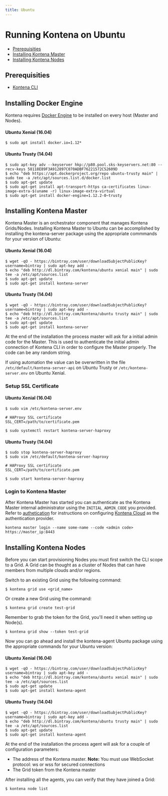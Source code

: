 ```yaml
---
title: Ubuntu
---
```


# Running Kontena on Ubuntu

- [Prerequisities](ubuntu#prerequisities)
- [Installing Kontena Master](ubuntu#installing-kontena-master)
- [Installing Kontena Nodes](ubuntu#installing-kontena-nodes)

## Prerequisities

- [Kontena CLI](cli)

## Installing Docker Engine

Kontena requires [Docker Engine](https://docs.docker.com/engine/) to be installed on every host (Master and Nodes).

#### Ubuntu Xenial (16.04)

```
$ sudo apt install docker.io=1.12*
```

#### Ubuntu Trusty (14.04)

```
$ sudo apt-key adv --keyserver hkp://p80.pool.sks-keyservers.net:80 --recv-keys 58118E89F3A912897C070ADBF76221572C52609D
$ echo "deb https://apt.dockerproject.org/repo ubuntu-trusty main" | sudo tee -a /etc/apt/sources.list.d/docker.list
$ sudo apt-get update
$ sudo apt-get install apt-transport-https ca-certificates linux-image-extra-$(uname -r) linux-image-extra-virtual
$ sudo apt-get install docker-engine=1.12.2-0~trusty
```

## Installing Kontena Master

Kontena Master is an orchestrator component that manages Kontena Grids/Nodes. Installing Kontena Master to Ubuntu can be accomplished by installing the kontena-server package using the appropriate commmands for your version of Ubuntu:


#### Ubuntu Xenial (16.04)

```
$ wget -qO - https://bintray.com/user/downloadSubjectPublicKey?username=bintray | sudo apt-key add -
$ echo "deb http://dl.bintray.com/kontena/ubuntu xenial main" | sudo tee -a /etc/apt/sources.list
$ sudo apt-get update
$ sudo apt-get install kontena-server
```

#### Ubuntu Trusty (14.04)

```
$ wget -qO - https://bintray.com/user/downloadSubjectPublicKey?username=bintray | sudo apt-key add -
$ echo "deb http://dl.bintray.com/kontena/ubuntu trusty main" | sudo tee -a /etc/apt/sources.list
$ sudo apt-get update
$ sudo apt-get install kontena-server
```

At the end of the installation the process master will ask for a initial admin code for the Master. This is used to authenticate the initial admin connection of Kontena CLI in order to configure the Master properly. The code can be any random string.

If using automation the value can be overwritten in the file `/etc/default/kontena-server-api` on Ubuntu Trusty or `/etc/kontena-server.env` on Ubuntu Xenial.

### Setup SSL Certificate


#### Ubuntu Xenial (16.04)

```
$ sudo vim /etc/kontena-server.env

# HAProxy SSL certificate
SSL_CERT=/path/to/certificate.pem

$ sudo systemctl restart kontena-server-haproxy
```

#### Ubuntu Trusty (14.04)

```
$ sudo stop kontena-server-haproxy
$ sudo vim /etc/default/kontena-server-haproxy

# HAProxy SSL certificate
SSL_CERT=/path/to/certificate.pem

$ sudo start kontena-server-haproxy
```


### Login to Kontena Master


After Kontena Master has started you can authenticate as the Kontena Master internal administrator using the `INITIAL_ADMIN_CODE` you provided. Refer to [authetication](../../using-kontena/authentication.md) for instructions on configuring [Kontena Cloud](https://cloud.kontena.io) as the authentication provider.

```
kontena master login --name some-name --code <admin code> https://master_ip:8443
```

## Installing Kontena Nodes

Before you can start provisioning Nodes you must first switch the CLI scope to a Grid. A Grid can be thought as a cluster of Nodes that can have members from multiple clouds and/or regions.

Switch to an existing Grid using the following command:

```
$ kontena grid use <grid_name>
```

Or create a new Grid using the command:

```
$ kontena grid create test-grid
```

Remember to grab the token for the Grid, you'll need it when setting up Node(s).

```
$ kontena grid show --token test-grid
```

Now you can go ahead and install the kontena-agent Ubuntu package using the appropriate commands for your Ubuntu version:

#### Ubuntu Xenial (16.04)

```
$ wget -qO - https://bintray.com/user/downloadSubjectPublicKey?username=bintray | sudo apt-key add -
$ echo "deb http://dl.bintray.com/kontena/ubuntu xenial main" | sudo tee -a /etc/apt/sources.list
$ sudo apt-get update
$ sudo apt-get install kontena-agent
```

#### Ubuntu Trusty (14.04)

```
$ wget -qO - https://bintray.com/user/downloadSubjectPublicKey?username=bintray | sudo apt-key add -
$ echo "deb http://dl.bintray.com/kontena/ubuntu trusty main" | sudo tee -a /etc/apt/sources.list
$ sudo apt-get update
$ sudo apt-get install kontena-agent
```

At the end of the installation the process agent will ask for a couple of configuration parameters:

* The address of the Kontena master. **Note:** You must use WebSocket protocol: ws or wss for secured connections
* The Grid token from the Kontena master

After installing all the agents, you can verify that they have joined a Grid:

```
$ kontena node list
```
